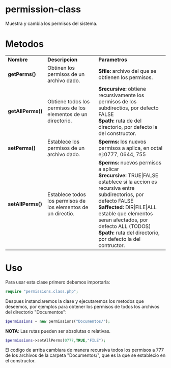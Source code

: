permission-class
================

Muestra y cambia los permisos del sistema.

Metodos
=======
<table>
<tr><td><b>Nombre</b></td><td><b>Descripcion</b></td><td><b>Parametros</b></td></tr>
<tr>
<td><b>getPerms()</b></td>
<td>Obtinen los permisos de un archivo dado.</td>
<td>
<div><b>$file:</b> archivo del que se obtienen los permisos.</div>
</td>
</tr>
<tr>
<td><b>getAllPerms()</b></td>
<td>Obtiene todos los permisos de los elementos de un directorio.</td>
<td>
<div><b>$recursive:</b> obtiene recursivamente los permisos de los subdirectios, por defecto FALSE</div>
<div><b>$path:</b> ruta de del directorio, por defecto la del constructor.</div>
</td>
</tr>
<tr>
<td><b>setPerms()</b></td>
<td>Establece los permisos de un archivo dado.</td>
<td>
<div><b>$perms:</b> los nuevos permisos a aplica, en octal ej:0777, 0644, 755</div>
</td>
</tr>
<tr>
<td><b>setAllPerms()</b></td>
<td>Establece todos los permisos de los elementos de un directio.</td>
<td>
<div><b>$perms:</b> nuevos permisos a aplicar</div>
<div><b>$recursive:</b> TRUE|FALSE establece si la accion es recursiva entre subdirectorios, por defecto FALSE</div>
<div><b>$affected:</b> DIR|FILE|ALL estable que elementos seran afectados, por defecto ALL (TODOS)</div>
<div><b>$path:</b> ruta del directorio, por defecto la del contructor.</div>
</td>
</tr>
</table>

Uso
===
Para usar esta clase primero debemos importarla:
```php
require "permissions.class.php";
```

Despues instanciaremos la clase y ejecutaremos los metodos que deseemos, por ejemplos para obtener los permisos de todos los archivos del directorio "Documentos":

```php
$permissions = new permissions("Documentos/");
```

**NOTA**: Las rutas pueden ser absolutas o relativas.

```php
$permissions->setAllPerms(0777,TRUE,"FILE");
```
El codigo de arriba cambiara de manera recursiva todos los permisos a 777 de los archivos de la carpeta "Documentos/", que es la que se establecio en el constructor.
